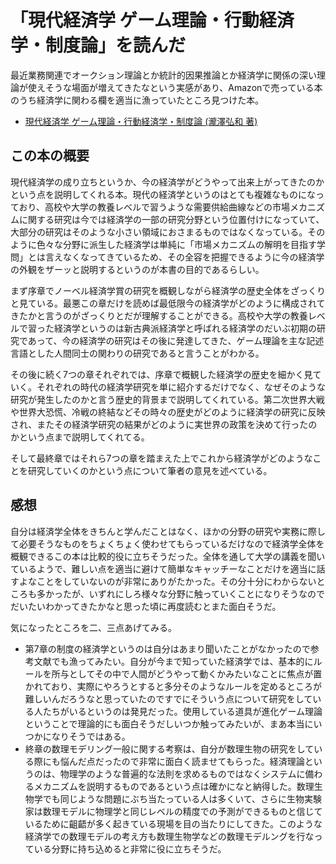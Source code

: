 # 「現代経済学 ゲーム理論・行動経済学・制度論」を読んだ

最近業務関連でオークション理論とか統計的因果推論とか経済学に関係の深い理論が使えそうな場面が増えてきたなという実感があり、Amazonで売っている本のうち経済学に関わる欄を適当に漁っていたところ見つけた本。

- [現代経済学 ゲーム理論・行動経済学・制度論 (瀧澤弘和 著)](http://www.chuko.co.jp/shinsho/2018/08/102501.html)


## この本の概要

現代経済学の成り立ちというか、今の経済学がどうやって出来上がってきたのかという点を説明してくれる本。現代の経済学というのはとても複雑なものになっており、高校や大学の教養レベルで習うような需要供給曲線などの市場メカニズムに関する研究は今では経済学の一部の研究分野という位置付けになっていて、大部分の研究はそのような小さい領域におさまるものではなくなっている。そのように色々な分野に派生した経済学は単純に「市場メカニズムの解明を目指す学問」とは言えなくなってきているため、その全容を把握できるように今の経済学の外観をザーッと説明するというのが本書の目的であるらしい。

まず序章でノーベル経済学賞の研究を概観しながら経済学の歴史全体をざっくりと見ている。最悪この章だけを読めば最低限今の経済学がどのように構成されてきたかと言うのがざっくりとだが理解することができる。高校や大学の教養レベルで習った経済学というのは新古典派経済学と呼ばれる経済学のだいぶ初期の研究であって、今の経済学の研究はその後に発達してきた、ゲーム理論を主な記述言語とした人間同士の関わりの研究であると言うことがわかる。

その後に続く7つの章それぞれでは、序章で概観した経済学の歴史を細かく見ていく。それぞれの時代の経済学研究を単に紹介するだけでなく、なぜそのような研究が発生したのかと言う歴史的背景まで説明してくれている。第二次世界大戦や世界大恐慌、冷戦の終結などその時々の歴史がどのように経済学の研究に反映され、またその経済学研究の結果がどのように実世界の政策を決めて行ったのかという点まで説明してくれてる。

そして最終章ではそれら7つの章を踏まえた上でこれから経済学がどのようなことを研究していくのかという点について筆者の意見を述べている。

## 感想

自分は経済学全体をきちんと学んだことはなく、ほかの分野の研究や実務に際して必要そうなものをちょくちょく使わせてもらっているだけなので経済学全体を概観できるこの本は比較的役に立ちそうだった。全体を通して大学の講義を聞いているようで、難しい点を適当に避けて簡単なキャッチーなことだけを適当に話すよなことをしていないのが非常にありがたかった。その分十分にわからないところも多かったが、いずれにしろ様々な分野に触っていくことになりそうなのでだいたいわかってきたかなと思った頃に再度読むとまた面白そうだ。

気になったところを二、三点あげてみる。

- 第7章の制度の経済学というのは自分はあまり聞いたことがなかったので参考文献でも漁ってみたい。自分が今まで知っていた経済学では、基本的にルールを所与としてその中で人間がどうやって動くかみたいなことに焦点が置かれており、実際にやろうとすると多分そのようなルールを定めるところが難しいんだろうなと思っていたのですでにそういう点について研究をしている人たちがいるというのは発見だった。使用している道具が進化ゲーム理論ということで理論的にも面白そうだしいつか触ってみたいが、まあ本当にいつかになりそうではある。
- 終章の数理モデリング一般に関する考察は、自分が数理生物の研究をしている際にも悩んだ点だったので非常に面白く読ませてもらった。経済理論というのは、物理学のような普遍的な法則を求めるものではなくシステムに備わるメカニズムを説明するものであるという点は確かになと納得した。数理生物学でも同じような問題にぶち当たっている人は多くいて、さらに生物実験家は数理モデルに物理学と同じレベルの精度での予測ができるものと信じているために齟齬が多く起きている現場を目の当たりにしてきた。このような経済学での数理モデルの考え方も数理生物学などの数理モデルングを行なっている分野に持ち込めると非常に役に立ちそうだ。
